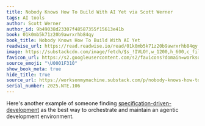 ```yaml
---
title: Nobody Knows How To Build With AI Yet via Scott Werner
tags: AI tools
author: Scott Werner
author_id: 9b49038d23307f48587355f15613e41b
book: 01k0mb5k71z20b9awrxrhb84qy
book_title: Nobody Knows How To Build With AI Yet
readwise_url: https://read.readwise.io/read/01k0mb5k71z20b9awrxrhb84qy
image: https://substackcdn.com/image/fetch/$s_!IVLO!,w_1200,h_600,c_fill,f_jpg,q_auto:good,fl_progressive:steep,g_auto/https%3A%2F%2Fsubstack-post-media.s3.amazonaws.com%2Fpublic%2Fimages%2Fd85027e8-f878-4687-9e24-7626813414f9_2007x1203.png
favicon_url: https://s2.googleusercontent.com/s2/favicons?domain=worksonmymachine.substack.com
source_emoji: "\U0001F310"
show_book_meta: true
hide_title: true
source_url: https://worksonmymachine.substack.com/p/nobody-knows-how-to-build-with-ai
serial_number: 2025.NTE.106
---
```

Here's another example of someone finding [specification-driven-development](https://www.joshbeckman.org/notes/914234100) as the best way to orchestrate and maintain an agentic development environment.